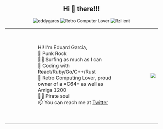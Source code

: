 
<!--
**eddygarcas/eddygarcas** is a ✨ _special_ ✨ repository because its `README.md` (this file) appears on your GitHub profile.

Here are some ideas to get you started:

- 🔭 I’m currently working on ...
- 🌱 I’m currently learning ...
- 👯 I’m looking to collaborate on ...
- 🤔 I’m looking for help with ...
- 💬 Ask me about ...
- 📫 How to reach me: ...
- 😄 Pronouns: ...
- ⚡ Fun fact: ...
-->
<center>
<h2>Hi 👋 there!!! </h2>
<p> 
<img src="https://komarev.com/ghpvc/?username=eddygarcas" alt="eddygarcs" />
<img src='https://img.shields.io/badge/Retro%20Computer-%F0%9F%92%99-brightgreen' alt='Retro Computer Lover'> 
<img src='https://img.shields.io/badge/Works%20at-%20Rzilient-important' alt='Rzilient'/>
</p>

<table border=0>
  <tr>
   <td>
     <p align='left' class='intro' style='margin: 50px 100px;'>
     Hi! I'm Eduard Garcia,<br>
     📢 Punk Rock<br>
     🏄‍♂️ Surfing as much as I can<br>
     💎 Coding with React/Ruby/Go/C++/Rust<br>
     💾 Retro Computing Lover, proud owner of a =C64= as well as Amiga 1200<br>
     🏴‍☠️ Pirate soul<br>
     📫 You can reach me at <a href="https://twitter.com/egarciacastello">Twitter</a>
     </p>
   </td>
   <td>
     <picture>
       <source srcset="https://github-readme-stats.vercel.app/api/top-langs/?username=eddygarcas&theme=dark&langs_count=8&layout=compact" media="(prefers-color-scheme: dark)"/>
       <img src="https://github-readme-stats.vercel.app/api/top-langs/?username=eddygarcas&theme=dark&langs_count=8&layout=compact" />
     </picture>
   </td>
  </tr>
</table>
 



